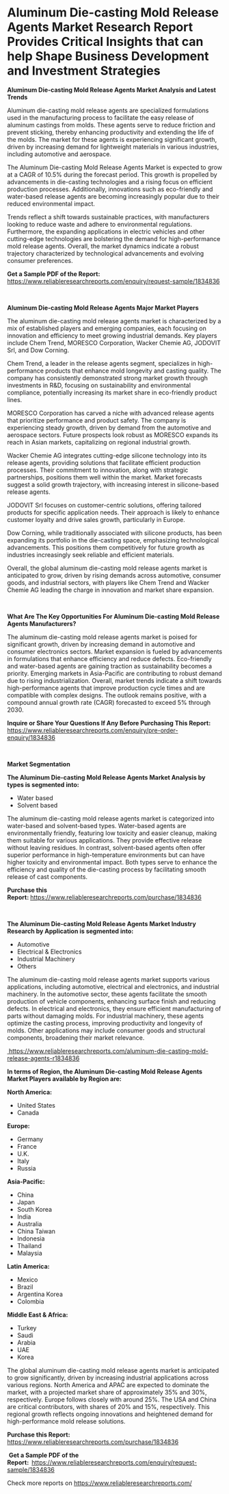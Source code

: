 <p><h1>Aluminum Die-casting Mold Release Agents Market Research Report Provides Critical Insights that can help Shape Business Development and Investment Strategies</h1></p><p><strong>Aluminum Die-casting Mold Release Agents Market Analysis and Latest Trends</strong></p>
<p><p>Aluminum die-casting mold release agents are specialized formulations used in the manufacturing process to facilitate the easy release of aluminum castings from molds. These agents serve to reduce friction and prevent sticking, thereby enhancing productivity and extending the life of the molds. The market for these agents is experiencing significant growth, driven by increasing demand for lightweight materials in various industries, including automotive and aerospace.</p><p>The Aluminum Die-casting Mold Release Agents Market is expected to grow at a CAGR of 10.5% during the forecast period. This growth is propelled by advancements in die-casting technologies and a rising focus on efficient production processes. Additionally, innovations such as eco-friendly and water-based release agents are becoming increasingly popular due to their reduced environmental impact. </p><p>Trends reflect a shift towards sustainable practices, with manufacturers looking to reduce waste and adhere to environmental regulations. Furthermore, the expanding applications in electric vehicles and other cutting-edge technologies are bolstering the demand for high-performance mold release agents. Overall, the market dynamics indicate a robust trajectory characterized by technological advancements and evolving consumer preferences.</p></p>
<p><strong>Get a Sample PDF of the Report:&nbsp;</strong> <a href="https://www.reliableresearchreports.com/enquiry/request-sample/1834836?utm_campaign=2264&utm_medium=2&utm_source=Github&utm_content=ia&utm_term=26032025&utm_id=aluminum-die-casting-mold-release-agents">https://www.reliableresearchreports.com/enquiry/request-sample/1834836</a></p>
<p>&nbsp;</p>
<p><strong>Aluminum Die-casting Mold Release Agents Major Market Players</strong></p>
<p><p>The aluminum die-casting mold release agents market is characterized by a mix of established players and emerging companies, each focusing on innovation and efficiency to meet growing industrial demands. Key players include Chem Trend, MORESCO Corporation, Wacker Chemie AG, JODOVIT Srl, and Dow Corning.</p><p>Chem Trend, a leader in the release agents segment, specializes in high-performance products that enhance mold longevity and casting quality. The company has consistently demonstrated strong market growth through investments in R&D, focusing on sustainability and environmental compliance, potentially increasing its market share in eco-friendly product lines. </p><p>MORESCO Corporation has carved a niche with advanced release agents that prioritize performance and product safety. The company is experiencing steady growth, driven by demand from the automotive and aerospace sectors. Future prospects look robust as MORESCO expands its reach in Asian markets, capitalizing on regional industrial growth.</p><p>Wacker Chemie AG integrates cutting-edge silicone technology into its release agents, providing solutions that facilitate efficient production processes. Their commitment to innovation, along with strategic partnerships, positions them well within the market. Market forecasts suggest a solid growth trajectory, with increasing interest in silicone-based release agents.</p><p>JODOVIT Srl focuses on customer-centric solutions, offering tailored products for specific application needs. Their approach is likely to enhance customer loyalty and drive sales growth, particularly in Europe.</p><p>Dow Corning, while traditionally associated with silicone products, has been expanding its portfolio in the die-casting space, emphasizing technological advancements. This positions them competitively for future growth as industries increasingly seek reliable and efficient materials.</p><p>Overall, the global aluminum die-casting mold release agents market is anticipated to grow, driven by rising demands across automotive, consumer goods, and industrial sectors, with players like Chem Trend and Wacker Chemie AG leading the charge in innovation and market share expansion.</p></p>
<p>&nbsp;</p>
<p><strong>What Are The Key Opportunities For Aluminum Die-casting Mold Release Agents Manufacturers?</strong></p>
<p><p>The aluminum die-casting mold release agents market is poised for significant growth, driven by increasing demand in automotive and consumer electronics sectors. Market expansion is fueled by advancements in formulations that enhance efficiency and reduce defects. Eco-friendly and water-based agents are gaining traction as sustainability becomes a priority. Emerging markets in Asia-Pacific are contributing to robust demand due to rising industrialization. Overall, market trends indicate a shift towards high-performance agents that improve production cycle times and are compatible with complex designs. The outlook remains positive, with a compound annual growth rate (CAGR) forecasted to exceed 5% through 2030.</p></p>
<p><strong>Inquire or Share Your Questions If Any Before Purchasing This Report:</strong> <a href="https://www.reliableresearchreports.com/enquiry/pre-order-enquiry/1834836?utm_campaign=2264&utm_medium=2&utm_source=Github&utm_content=ia&utm_term=26032025&utm_id=aluminum-die-casting-mold-release-agents">https://www.reliableresearchreports.com/enquiry/pre-order-enquiry/1834836</a></p>
<p>&nbsp;</p>
<p><strong>Market Segmentation</strong></p>
<p><strong>The Aluminum Die-casting Mold Release Agents Market Analysis by types is segmented into:</strong></p>
<p><ul><li>Water based</li><li>Solvent based</li></ul></p>
<p><p>The aluminum die-casting mold release agents market is categorized into water-based and solvent-based types. Water-based agents are environmentally friendly, featuring low toxicity and easier cleanup, making them suitable for various applications. They provide effective release without leaving residues. In contrast, solvent-based agents often offer superior performance in high-temperature environments but can have higher toxicity and environmental impact. Both types serve to enhance the efficiency and quality of the die-casting process by facilitating smooth release of cast components.</p></p>
<p><strong>Purchase this Report:&nbsp;</strong><a href="https://www.reliableresearchreports.com/purchase/1834836?utm_campaign=2264&utm_medium=2&utm_source=Github&utm_content=ia&utm_term=26032025&utm_id=aluminum-die-casting-mold-release-agents">https://www.reliableresearchreports.com/purchase/1834836</a></p>
<p>&nbsp;</p>
<p><strong>The Aluminum Die-casting Mold Release Agents Market Industry Research by Application is segmented into:</strong></p>
<p><ul><li>Automotive</li><li>Electrical & Electronics</li><li>Industrial Machinery</li><li>Others</li></ul></p>
<p><p>The aluminum die-casting mold release agents market supports various applications, including automotive, electrical and electronics, and industrial machinery. In the automotive sector, these agents facilitate the smooth production of vehicle components, enhancing surface finish and reducing defects. In electrical and electronics, they ensure efficient manufacturing of parts without damaging molds. For industrial machinery, these agents optimize the casting process, improving productivity and longevity of molds. Other applications may include consumer goods and structural components, broadening their market relevance.</p></p>
<p><a href="https://www.reliableresearchreports.com/aluminum-die-casting-mold-release-agents-r1834836?utm_campaign=2264&utm_medium=2&utm_source=Github&utm_content=ia&utm_term=26032025&utm_id=aluminum-die-casting-mold-release-agents">&nbsp;https://www.reliableresearchreports.com/aluminum-die-casting-mold-release-agents-r1834836</a></p>
<p><strong>In terms of Region, the Aluminum Die-casting Mold Release Agents Market Players available by Region are:</strong></p>
<p>
    <p> <strong> North America: </strong>
        <ul>
            <li>United States</li>
            <li>Canada</li>
        </ul>
        </p> 
    <p> <strong> Europe: </strong>
        <ul>
            <li>Germany</li>
            <li>France</li>
            <li>U.K.</li>
            <li>Italy</li>
            <li>Russia</li>
        </ul>
        </p> 
    <p> <strong> Asia-Pacific: </strong>
        <ul>
            <li>China</li>
            <li>Japan</li>
            <li>South Korea</li>
            <li>India</li>
            <li>Australia</li>
            <li>China Taiwan</li>
            <li>Indonesia</li>
            <li>Thailand</li>
            <li>Malaysia</li>
        </ul>
        </p> 
    <p> <strong> Latin America: </strong>
        <ul>
            <li>Mexico</li>
            <li>Brazil</li>
            <li>Argentina Korea</li>
            <li>Colombia</li>
        </ul>
        </p> 
    <p> <strong> Middle East & Africa: </strong>
        <ul>
            <li>Turkey</li>
            <li>Saudi</li>
            <li>Arabia</li>
            <li>UAE</li>
            <li>Korea</li>
        </ul>
    </p>
    </p>
<p><p>The global aluminum die-casting mold release agents market is anticipated to grow significantly, driven by increasing industrial applications across various regions. North America and APAC are expected to dominate the market, with a projected market share of approximately 35% and 30%, respectively. Europe follows closely with around 25%. The USA and China are critical contributors, with shares of 20% and 15%, respectively. This regional growth reflects ongoing innovations and heightened demand for high-performance mold release solutions.</p></p>
<p><strong>Purchase this Report: </strong><a href="https://www.reliableresearchreports.com/purchase/1834836?utm_campaign=2264&utm_medium=2&utm_source=Github&utm_content=ia&utm_term=26032025&utm_id=aluminum-die-casting-mold-release-agents">https://www.reliableresearchreports.com/purchase/1834836</a></p>
<p>&nbsp;<strong>Get a Sample PDF of the Report:&nbsp;&nbsp;</strong><a href="https://www.reliableresearchreports.com/enquiry/request-sample/1834836?utm_campaign=2264&utm_medium=2&utm_source=Github&utm_content=ia&utm_term=26032025&utm_id=aluminum-die-casting-mold-release-agents">https://www.reliableresearchreports.com/enquiry/request-sample/1834836</a></p>
<p><strong></strong></p>
<p>Check more reports on <a href="https://www.reliableresearchreports.com/?utm_campaign=2264&utm_medium=2&utm_source=Github&utm_content=ia&utm_term=26032025&utm_id=aluminum-die-casting-mold-release-agents">https://www.reliableresearchreports.com/</a></p>